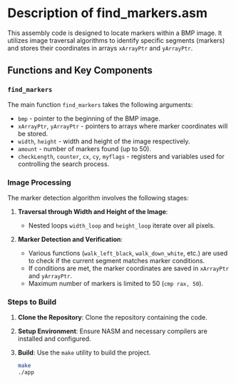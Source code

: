 # Description of find_markers.asm

This assembly code is designed to locate markers within a BMP image. It utilizes image traversal algorithms to identify specific segments (markers) and stores their coordinates in arrays `xArrayPtr` and `yArrayPtr`.

## Functions and Key Components

### `find_markers`

The main function `find_markers` takes the following arguments:
- `bmp` - pointer to the beginning of the BMP image.
- `xArrayPtr`, `yArrayPtr` - pointers to arrays where marker coordinates will be stored.
- `width`, `height` - width and height of the image respectively.
- `amount` - number of markers found (up to 50).
- `checkLength`, `counter`, `cx`, `cy`, `myflags` - registers and variables used for controlling the search process.

### Image Processing

The marker detection algorithm involves the following stages:
1. **Traversal through Width and Height of the Image**:
   - Nested loops `width_loop` and `height_loop` iterate over all pixels.

2. **Marker Detection and Verification**:
   - Various functions (`walk_left_black`, `walk_down_white`, etc.) are used to check if the current segment matches marker conditions.
   - If conditions are met, the marker coordinates are saved in `xArrayPtr` and `yArrayPtr`.
   - Maximum number of markers is limited to 50 (`cmp rax, 50`).
### Steps to Build

1. **Clone the Repository**: Clone the repository containing the code.
2. **Setup Environment**: Ensure NASM and necessary compilers are installed and configured.
3. **Build**: Use the `make` utility to build the project.
   
   ```bash
   make
   ./app
   ```
